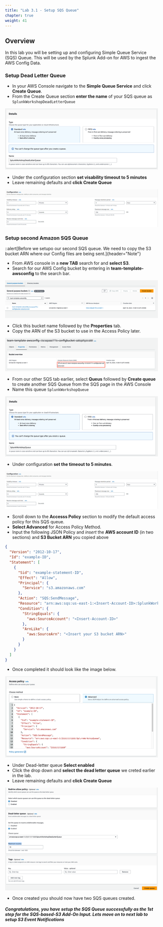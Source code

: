 ```yaml
---
title: "Lab 3.1 - Setup SQS Queue"
chapter: true
weight: 41
---
```


## Overview
In this lab you will be setting up and configuring Simple Queue Service (SQS) Queue. This will be used by the Splunk Add-on for AWS to ingest the AWS Config Data. 


### Setup Dead Letter Queue
- In your AWS Console navigate to the **Simple Queue Service** and click **Create Queue**. 
- From the Create Queue section **enter the name** of your SQS queue as `SplunkWorkshopDeadLetterQueue`

![image_tag](/static/10_awsaddon/setup_aws/Image_1.png)

- Under the configuration section **set visability timeout to 5 minutes**
- Leave remaining defaults and **click Create Queue**

![image_tag](/static/10_awsaddon/setup_aws/Image_2.png)


### Setup second Amazon SQS Queue

::alert[Before we setupo our second SQS queue. We need to copy the S3 bucket ARN where our Config files are being sent.]{header="Note"}

- From AWS console in a **new TAB** search for and **select S3**.  
- Search for our AWS Config bucket by entering in **team-template-awsconfig** to the search bar. 

![s3_bucket](/static/10_awsaddon/setup_aws/s3_bucket.png)

- Click this bucket name followed by the **Properties** tab. 
- Copy the ARN of the S3 bucket to use in the Access Policy later.

![s3_bucketarn](/static/10_awsaddon/setup_aws/s3_bucketarn.png)

- From our other SQS tab earlier, select **Queus** followed by **Create queue** to create another SQS Queue from the SQS page in the AWS Console
- Name this queue `SplunkWorkshopQueue`

![image_tag](/static/10_awsaddon/setup_aws/Image_6.png)

- Under configuration **set the timeout to 5 minutes**.

![image_tag](/static/10_awsaddon/setup_aws/Image_2.png) 

- Scroll down to the **Accesss Policy** section to modify the default access policy for this SQS queue. 
- **Select Advanced** for Access Policy Method. 
- Input the following JSON Policy and *insert* the **AWS account ID** (in two sections) and **S3 Bucket ARN** you copied above

```json
{
  "Version": "2012-10-17",
  "Id": "example-ID",
  "Statement": [
    {
      "Sid": "example-statement-ID",
      "Effect": "Allow",
      "Principal": {
        "Service": "s3.amazonaws.com"
      },
      "Action": "SQS:SendMessage",
      "Resource": "arn:aws:sqs:us-east-1:<Insert-Account-ID>:SplunkWorkshopQueue",
      "Condition": {
        "StringEquals": {
          "aws:SourceAccount": "<Insert-Account-ID>"
        },
        "ArnLike": {
          "aws:SourceArn": "<Insert your S3 bucket ARN>"
        }
      }
    }
  ]
}
```
- Once completed it should look like the image below.

![image_tag](/static/10_awsaddon/setup_aws/Image_7.png) 

- Under Dead-letter queue **Select enabled**
- Click the drop down and **select the dead letter queue** we creted earlier in the lab. 
- Leave remaining defaults and **click Create Queue**

![image_tag](/static/10_awsaddon/setup_aws/Image_8.png) 

- Once created you should now have two SQS queues created. 

##### Congratulations, you have setup the SQS Queue successfully as the 1st step for the SQS-based-S3 Add-On Input. Lets move on to next lab to setup S3 Event Notifications